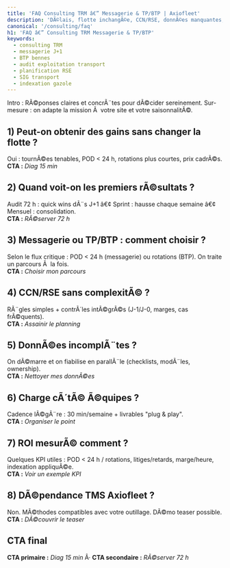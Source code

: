 ```yaml
---
title: 'FAQ Consulting TRM â€” Messagerie & TP/BTP | Axiofleet'
description: 'DÃ©lais, flotte inchangÃ©e, CCN/RSE, donnÃ©es manquantes, ROI, dÃ©pendance TMS : nos rÃ©ponses claires pour PME TRM. DÃ©cidez en 15 minutes.'
canonical: '/consulting/faq'
h1: 'FAQ â€” Consulting TRM Messagerie & TP/BTP'
keywords:
  - consulting TRM
  - messagerie J+1
  - BTP bennes
  - audit exploitation transport
  - planification RSE
  - SIG transport
  - indexation gazole
---
```


Intro : RÃ©ponses claires et concrÃ¨tes pour dÃ©cider sereinement. Sur-mesure : on adapte la mission Ã  votre site et votre saisonnalitÃ©.

## 1) Peut-on obtenir des gains sans changer la flotte ?
Oui : tournÃ©es tenables, POD < 24 h, rotations plus courtes, prix cadrÃ©s.  
**CTA :** _Diag 15 min_

## 2) Quand voit-on les premiers rÃ©sultats ?
Audit 72 h : quick wins dÃ¨s J+1 â€¢ Sprint : hausse chaque semaine â€¢ Mensuel : consolidation.  
**CTA :** _RÃ©server 72 h_

## 3) Messagerie ou TP/BTP : comment choisir ?
Selon le flux critique : POD < 24 h (messagerie) ou rotations (BTP). On traite un parcours Ã  la fois.  
**CTA :** _Choisir mon parcours_

## 4) CCN/RSE sans complexitÃ© ?
RÃ¨gles simples + contrÃ´les intÃ©grÃ©s (J-1/J-0, marges, cas frÃ©quents).  
**CTA :** _Assainir le planning_

## 5) DonnÃ©es incomplÃ¨tes ?
On dÃ©marre et on fiabilise en parallÃ¨le (checklists, modÃ¨les, ownership).  
**CTA :** _Nettoyer mes donnÃ©es_

## 6) Charge cÃ´tÃ© Ã©quipes ?
Cadence lÃ©gÃ¨re : 30 min/semaine + livrables "plug & play".  
**CTA :** _Organiser le point_

## 7) ROI mesurÃ© comment ?
Quelques KPI utiles : POD < 24 h / rotations, litiges/retards, marge/heure, indexation appliquÃ©e.  
**CTA :** _Voir un exemple KPI_

## 8) DÃ©pendance TMS Axiofleet ?
Non. MÃ©thodes compatibles avec votre outillage. DÃ©mo teaser possible.  
**CTA :** _DÃ©couvrir le teaser_

## CTA final
**CTA primaire :** _Diag 15 min_ Â· **CTA secondaire :** _RÃ©server 72 h_